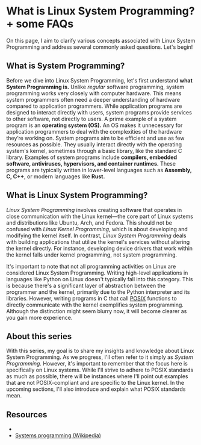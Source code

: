 # What is Linux System Programming? + some FAQs

On this page, I aim to clarify various concepts associated with Linux System
Programming and address several commonly asked questions. Let's begin!

## What is System Programming?

Before we dive into Linux System Programming, let's first understand **what
System Programming is.** Unlike *regular* software programming, system
programming works very closely with computer hardware. This means system
programmers often need a deeper understanding of hardware compared to
application programmers. While application programs are designed to interact
directly with users, system programs provide services to other software, not
directly to users. A prime example of a system program is an **operating system
(OS).** An OS makes it unnecessary for application programmers to deal with the
complexities of the hardware they’re working on. System programs aim to be
efficient and use as few resources as possible. They usually interact directly
with the operating system's kernel, sometimes through a basic library, like the
standard C library. Examples of system programs include **compilers, embedded
software, antiviruses, hypervisors, and container runtimes.** These programs are
typically written in lower-level languages such as **Assembly, C, C++**, or
modern languages like **Rust.**

## What is Linux System Programming?

*Linux System Programming* involves creating software that operates in close
communication with the Linux kernel—the core part of Linux systems and
distributions like Ubuntu, Arch, and Fedora. This should not be confused with
*Linux Kernel Programming*, which is about developing and modifying the kernel
itself. In contrast, *Linux System Programming* deals with building applications
that utilize the kernel's services without altering the kernel directly. For
instance, developing device drivers that work within the kernel falls under
kernel programming, not system programming.

It's important to note that not all programming activities on Linux are
considered Linux System Programming. Writing high-level applications in
languages like Python on Linux doesn't typically fall into this category. This
is because there's a significant layer of abstraction between the programmer and
the kernel, primarily due to the Python interpreter and its libraries. However,
writing programs in C that call [POSIX](https://en.wikipedia.org/wiki/POSIX)
functions to directly communicate with the kernel exemplifies system
programming. Although the distinction might seem blurry now, it will become
clearer as you gain more experience.

## About this series

With this series, my goal is to share my insights and knowledge about Linux
System Programming. As we progress, I'll often refer to it simply as *System
Programming.* However, it's important to remember that the focus here is
specifically on Linux systems. While I'll strive to adhere to POSIX standards as
much as possible, there will be instances where I'll point out examples that are
not POSIX-compliant and are specific to the Linux kernel. In the upcoming
sections, I'll also introduce and explain what POSIX standards mean.

## Resources

- [](resources.md)
- [Systems programming (Wikipedia)](https://en.wikipedia.org/wiki/Systems_programming)
